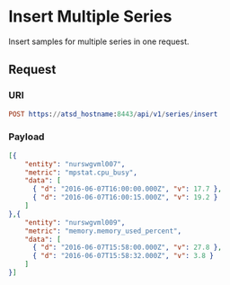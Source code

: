 # Insert Multiple Series

Insert samples for multiple series in one request.

## Request

### URI

```elm
POST https://atsd_hostname:8443/api/v1/series/insert
```

### Payload

```json
[{
    "entity": "nurswgvml007",
    "metric": "mpstat.cpu_busy",
    "data": [
      { "d": "2016-06-07T16:00:00.000Z", "v": 17.7 },
      { "d": "2016-06-07T16:00:15.000Z", "v": 19.2 }
    ]
},{
    "entity": "nurswgvml009",
    "metric": "memory.memory_used_percent",
    "data": [
      { "d": "2016-06-07T15:58:00.000Z", "v": 27.8 },
      { "d": "2016-06-07T15:58:32.000Z", "v": 3.8 }
    ]
}]
```
